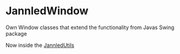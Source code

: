 # JannledWindow
Own Window classes that extend the functionality from Javas Swing package


Now inside the [JannledUtils](https://github.com/Jannled/JannledUtils)
